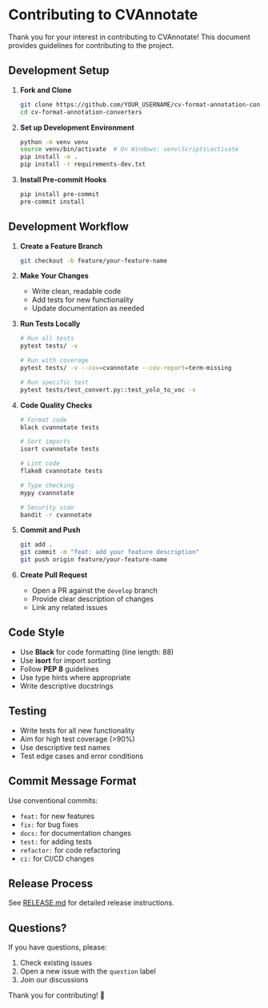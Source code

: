 # Contributing to CVAnnotate

Thank you for your interest in contributing to CVAnnotate! This document provides guidelines for contributing to the project.

## Development Setup

1. **Fork and Clone**
   ```bash
   git clone https://github.com/YOUR_USERNAME/cv-format-annotation-converters.git
   cd cv-format-annotation-converters
   ```

2. **Set up Development Environment**
   ```bash
   python -m venv venv
   source venv/bin/activate  # On Windows: venv\Scripts\activate
   pip install -e .
   pip install -r requirements-dev.txt
   ```

3. **Install Pre-commit Hooks**
   ```bash
   pip install pre-commit
   pre-commit install
   ```

## Development Workflow

1. **Create a Feature Branch**
   ```bash
   git checkout -b feature/your-feature-name
   ```

2. **Make Your Changes**
   - Write clean, readable code
   - Add tests for new functionality
   - Update documentation as needed

3. **Run Tests Locally**
   ```bash
   # Run all tests
   pytest tests/ -v
   
   # Run with coverage
   pytest tests/ -v --cov=cvannotate --cov-report=term-missing
   
   # Run specific test
   pytest tests/test_convert.py::test_yolo_to_voc -v
   ```

4. **Code Quality Checks**
   ```bash
   # Format code
   black cvannotate tests
   
   # Sort imports
   isort cvannotate tests
   
   # Lint code
   flake8 cvannotate tests
   
   # Type checking
   mypy cvannotate
   
   # Security scan
   bandit -r cvannotate
   ```

5. **Commit and Push**
   ```bash
   git add .
   git commit -m "feat: add your feature description"
   git push origin feature/your-feature-name
   ```

6. **Create Pull Request**
   - Open a PR against the `develop` branch
   - Provide clear description of changes
   - Link any related issues

## Code Style

- Use **Black** for code formatting (line length: 88)
- Use **isort** for import sorting
- Follow **PEP 8** guidelines
- Use type hints where appropriate
- Write descriptive docstrings

## Testing

- Write tests for all new functionality
- Aim for high test coverage (>90%)
- Use descriptive test names
- Test edge cases and error conditions

## Commit Message Format

Use conventional commits:
- `feat:` for new features
- `fix:` for bug fixes
- `docs:` for documentation changes
- `test:` for adding tests
- `refactor:` for code refactoring
- `ci:` for CI/CD changes

## Release Process

See [RELEASE.md](RELEASE.md) for detailed release instructions.

## Questions?

If you have questions, please:
1. Check existing issues
2. Open a new issue with the `question` label
3. Join our discussions

Thank you for contributing! 🎉
